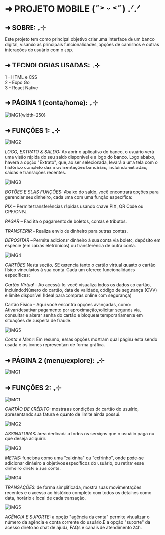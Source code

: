 # ➜ PROJETO MOBILE (˶˃ ᵕ ˂˶) .ᐟ.ᐟ

## ➜ SOBRE: ₊⊹ 

Este projeto tem como principal objetivo criar uma interface de um banco digital, visando as principais funcionalidades, opções de caminhos e outras interações do usuário com o app.

## ➜ TECNOLOGIAS USADAS: ₊⊹

1 - HTML e CSS <br>
2 - Expo Go<br>
3 - React Native<br>

## ➜ PÁGINA 1 (conta/home): ₊⊹

![IMG1](./mobile/assets/images/LAYOUT%20CONTA.png){width=250}

## ➜ FUNÇÕES 1: ₊⊹

![IMG2](./mobile/assets/images/INÍCIO.png)

*LOGO, EXTRATO & SALDO:* Ao abrir o aplicativo do banco, o usuário verá uma visão rápida do seu saldo disponível e a logo do banco. Logo abaixo, haverá a opção "Extrato", que, ao ser selecionada, levará a uma tela com o histórico completo das movimentações bancárias, incluindo entradas, saídas e transações recentes.

![IMG3](./mobile/assets/images/BOTÕES%20INÍCIO.png)

*BOTÕES E SUAS FUNÇÕES:* Abaixo do saldo, você encontrará opções para gerenciar seu dinheiro, cada uma com uma função específica:

*PIX* – Permite transferências rápidas usando chave PIX, QR Code ou CPF/CNPJ.

*PAGAR* – Facilita o pagamento de boletos, contas e tributos.

*TRANSFERIR* – Realiza envio de dinheiro para outras contas.

*DEPOSITAR* – Permite adicionar dinheiro à sua conta via boleto, depósito em espécie (em caixas eletrônicos) ou transferência de outra conta.

![IMG4](./mobile/assets/images/SEUS%20CARTÕES.png)

*CARTÕES* Nesta seção, SE gerencia tanto o cartão virtual quanto o cartão físico vinculados à sua conta. Cada um oferece funcionalidades específicas:

*Cartão Virtual* – Ao acessá-lo, você visualiza todos os dados do cartão, incluindo:Número do cartão, data de validade, código de segurança (CVV) e limite disponível
(Ideal para compras online com segurança)

Cartão Físico – Aqui você encontra opções avançadas, como: Ativar/desativar pagamento por aproximação,solicitar segunda via, consultar e alterar senha do cartão e bloquear temporariamente em situações de suspeita de fraude.

![IMG5](./mobile/assets/images/CONTA%20E%20MENU.png)

*Conta e Menu:* Em resumo, essas opções mostram qual página esta sendo usada e os icones representam de forma gráfica.

## ➜  PÁGINA 2 (menu/explore): ₊⊹

![IMG1](./mobile/assets/images/LAYOUT%20MENU.png)

## ➜ FUNÇÕES 2: ₊⊹

![IMG1](./mobile/assets/images/CARTÃO%20DE%20CRÉDITO.png)

*CARTÃO DE CRÉDITO:* mostra as condições do cartão do usuário, apresentando sua fatura e quanto de limite ainda possui.

![IMG2](./mobile/assets/images/ASSINATURAS.png)

*ASSINATURAS:* área dedicada a todos os serviços que o usuário paga ou que deseja adiquirir.

![IMG3](./mobile/assets/images/METAS.png)

*METAS:* funciona como uma "caixinha" ou "cofrinho", onde pode-se adicionar dinheiro a objetivos específicos do usuário, ou retirar esse dinheiro direto a sua conta.

![IMG4](./mobile/assets/images/TRANSAÇÕES.png)

*TRANSAÇÕES:* de forma simplificada, mostra suas movimentações recentes e o acesso ao histórico completo com todos os detalhes como data, horário e local de cada transação.

![IMG5](./mobile/assets/images/AGEN.%20E%20SUPOR..png)

*AGÊNCIA E SUPORTE:* a opção "agência da conta" permite visualizar o número da agência e conta corrente do usuário.E a opção "suporte" da acesso direto ao chat de ajuda, FAQs e canais de atendimento 24h.
